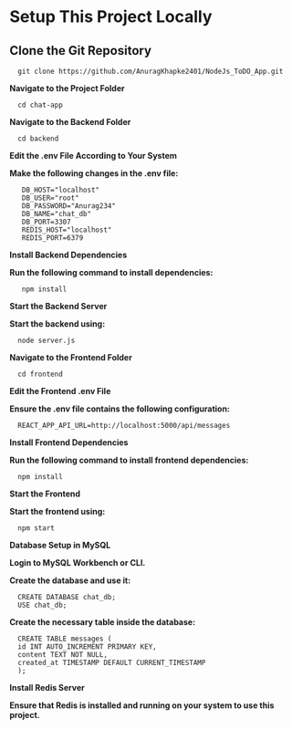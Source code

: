 # Setup This Project Locally

## Clone the Git Repository
  
      git clone https://github.com/AnuragKhapke2401/NodeJs_ToDO_App.git

**Navigate to the Project Folder**

      cd chat-app

**Navigate to the Backend Folder**

      cd backend

**Edit the .env File According to Your System**

**Make the following changes in the .env file:**

       DB_HOST="localhost"
       DB_USER="root"
       DB_PASSWORD="Anurag234"
       DB_NAME="chat_db"
       DB_PORT=3307
       REDIS_HOST="localhost"
       REDIS_PORT=6379

**Install Backend Dependencies**

**Run the following command to install dependencies:**

       npm install

**Start the Backend Server**

**Start the backend using:**

      node server.js

**Navigate to the Frontend Folder**

      cd frontend

**Edit the Frontend .env File**

**Ensure the .env file contains the following configuration:**

      REACT_APP_API_URL=http://localhost:5000/api/messages

**Install Frontend Dependencies**

**Run the following command to install frontend dependencies:**

      npm install

**Start the Frontend**

**Start the frontend using:**

      npm start

**Database Setup in MySQL**

**Login to MySQL Workbench or CLI.**

**Create the database and use it:**

      CREATE DATABASE chat_db;
      USE chat_db;

**Create the necessary table inside the database:**

      CREATE TABLE messages (
      id INT AUTO_INCREMENT PRIMARY KEY,
      content TEXT NOT NULL,
      created_at TIMESTAMP DEFAULT CURRENT_TIMESTAMP
      );

**Install Redis Server**

**Ensure that Redis is installed and running on your system to use this project.**
